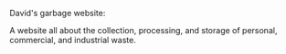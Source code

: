 David's garbage website:

A website all about the collection, processing, and storage of personal, commercial, and industrial waste.
